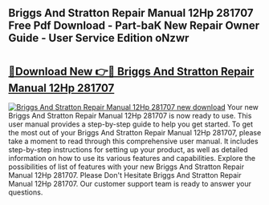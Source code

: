 ## Briggs And Stratton Repair Manual 12Hp 281707 Free Pdf Download - Part-baK New Repair Owner Guide - User Service Edition oNzwr

# <h2><a href="http://bc62080.oget.top/?id=Briggs+And+Stratton+Repair+Manual+12Hp+281707">🔗Download New 👉🔴 Briggs And Stratton Repair Manual 12Hp 281707</a></h2>

[![Briggs And Stratton Repair Manual 12Hp 281707 new download](https://i.imgur.com/5g1atiW.png)](http://bc62080.oget.top/?id=Briggs+And+Stratton+Repair+Manual+12Hp+281707)
Your new Briggs And Stratton Repair Manual 12Hp 281707 is now ready to use. This user manual provides a step-by-step guide to help you get started. To get the most out of your Briggs And Stratton Repair Manual 12Hp 281707, please take a moment to read through this comprehensive user manual. It includes step-by-step instructions for setting up your product, as well as detailed information on how to use its various features and capabilities. Explore the possibilities of list of features with your new Briggs And Stratton Repair Manual 12Hp 281707. Please Don't Hesitate Briggs And Stratton Repair Manual 12Hp 281707. Our customer support team is ready to answer your questions.
